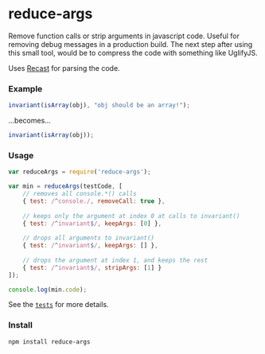 reduce-args
==============

Remove function calls or strip arguments in javascript code. Useful for removing debug messages in a production build.
The next step after using this small tool, would be to compress the code with something like UglifyJS.
 
Uses [Recast](https://github.com/benjamn/recast) for parsing the code.

### Example
````js
invariant(isArray(obj), "obj should be an array!");
````
...becomes...
 
````js
invariant(isArray(obj));
````

### Usage
````js
var reduceArgs = require('reduce-args');

var min = reduceArgs(testCode, [
	// removes all console.*() calls
	{ test: /^console./, removeCall: true },
	
	// keeps only the argument at index 0 at calls to invariant()
	{ test: /^invariant$/, keepArgs: [0] },
	
	// drops all arguments to invariant()
	{ test: /^invariant$/, keepArgs: [] },
	
	// drops the argument at index 1, and keeps the rest
	{ test: /^invariant$/, stripArgs: [1] }
]);

console.log(min.code);
````

See the [`tests`](tests/index.js) for more details.

### Install
`npm install reduce-args`
